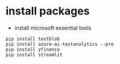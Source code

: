 # install packages

-  install microsoft essential tools
```
pip install textblob                    
pip install azure-ai-textanalytics --pre
pip install yfinance
pip install streamlit

```